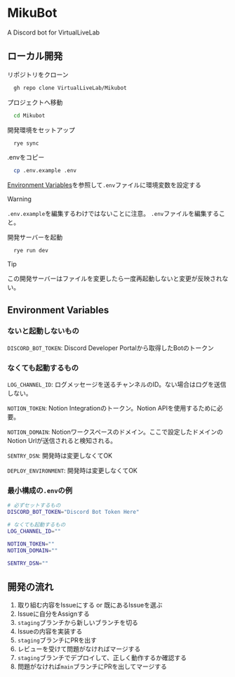 
# MikuBot

A Discord bot for VirtualLiveLab

## ローカル開発

リポジトリをクローン

```bash
  gh repo clone VirtualLiveLab/Mikubot
```

プロジェクトへ移動

```bash
  cd Mikubot
```

開発環境をセットアップ

```bash
  rye sync
```

.envをコピー

```bash
  cp .env.example .env
```

[Environment Variables](#environment-variables)を参照して`.env`ファイルに環境変数を設定する

> [!WARNING]
> `.env.example`を編集するわけではないことに注意。
> `.env`ファイルを編集すること。

開発サーバーを起動

```bash
  rye run dev
```

> [!TIP]
> この開発サーバーはファイルを変更したら一度再起動しないと変更が反映されない。

## Environment Variables

### ないと起動しないもの

`DISCORD_BOT_TOKEN`: Discord Developer Portalから取得したBotのトークン

### なくても起動するもの

`LOG_CHANNEL_ID`: ログメッセージを送るチャンネルのID。ない場合はログを送信しない。

`NOTION_TOKEN`: Notion Integrationのトークン。Notion APIを使用するために必要。

`NOTION_DOMAIN`: Notionワークスペースのドメイン。ここで設定したドメインのNotion Urlが送信されると検知される。

`SENTRY_DSN`: 開発時は変更しなくてOK

`DEPLOY_ENVIRONMENT`: 開発時は変更しなくてOK

### 最小構成の`.env`の例

```sh
# 必ずセットするもの
DISCORD_BOT_TOKEN="Discord Bot Token Here"

# なくても起動するもの
LOG_CHANNEL_ID=""

NOTION_TOKEN=""
NOTION_DOMAIN=""

SENTRY_DSN=""
```

## 開発の流れ

1. 取り組む内容をIssueにする or 既にあるIssueを選ぶ
2. Issueに自分をAssignする
3. `staging`ブランチから新しいブランチを切る
4. Issueの内容を実装する
5. `staging`ブランチにPRを出す
6. レビューを受けて問題がなければマージする
7. `staging`ブランチでデプロイして、正しく動作するか確認する
8. 問題がなければ`main`ブランチにPRを出してマージする
